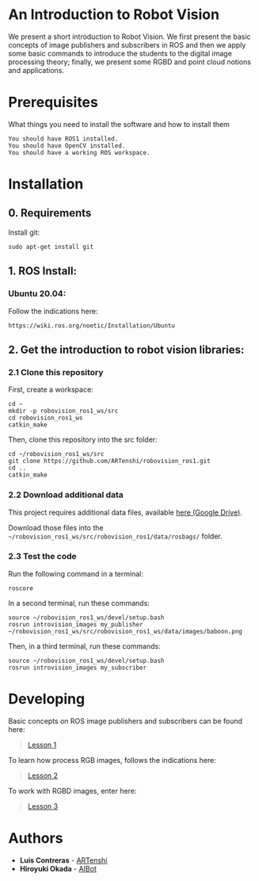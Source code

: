 # An Introduction to Robot Vision

We present a short introduction to Robot Vision. We first present the basic concepts of image publishers and subscribers in ROS and then we apply some basic commands to introduce the students to the digital image processing theory; finally, we present some RGBD and point cloud notions and applications.

# Prerequisites

What things you need to install the software and how to install them

```
You should have ROS1 installed.
You should have OpenCV installed.
You should have a working ROS workspace.
```
# Installation

## 0. Requirements

Install git:

```
sudo apt-get install git
```

## 1. ROS Install:

### Ubuntu 20.04:

Follow the indications here:

```
https://wiki.ros.org/noetic/Installation/Ubuntu
```


## 2. Get the introduction to robot vision libraries:

### 2.1 Clone this repository

First, create a workspace:

```
cd ~
mkdir -p robovision_ros1_ws/src
cd robovision_ros1_ws
catkin_make
```

Then, clone this repository into the src folder:

```
cd ~/robovision_ros1_ws/src
git clone https://github.com/ARTenshi/robovision_ros1.git
cd ..
catkin_make
```

### 2.2 Download additional data

This project requires additional data files, available [here (Google Drive)](https://bit.ly/3PzJp5m).

Download those files into the `~/robovision_ros1_ws/src/robovision_ros1/data/rosbags/` folder.


### 2.3 Test the code

Run the following command in a terminal:

```
roscore
```

In a second terminal, run these commands:

```
source ~/robovision_ros1_ws/devel/setup.bash
rosrun introvision_images my_publisher ~/robovision_ros1_ws/src/robovision_ros1_ws/data/images/baboon.png
```


Then, in a third terminal, run these commands:

```
source ~/robovision_ros1_ws/devel/setup.bash
rosrun introvision_images my_subscriber
```

# Developing

Basic concepts on ROS image publishers and subscribers can be found here:

> [Lesson 1](https://github.com/ARTenshi/robovision_ros1/tree/main/1_images)

To learn how process RGB images, follows the indications here:

> [Lesson 2](https://github.com/ARTenshi/robovision_ros1/tree/main/2_processing)

To work with RGBD images, enter here:

> [Lesson 3](https://github.com/ARTenshi/robovision_ros1/tree/main/3_rgbd)

# Authors

* **Luis Contreras** - [ARTenshi](https://artenshi.github.io/)
* **Hiroyuki Okada** - [AIBot](http://aibot.jp/)

